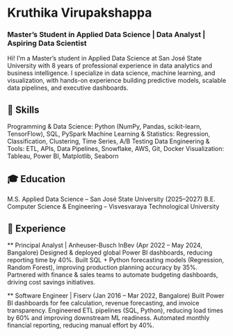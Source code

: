 # Kruthika Virupakshappa  
### Master’s Student in Applied Data Science | Data Analyst | Aspiring Data Scientist

Hi! I’m a Master’s student in Applied Data Science at San José State University with 8 years of professional experience in data analytics and business intelligence. I specialize in data science, machine learning, and visualization, with hands-on experience building predictive models, scalable data pipelines, and executive dashboards.

## 🔧 Skills
Programming & Data Science: Python (NumPy, Pandas, scikit-learn, TensorFlow), SQL, PySpark
Machine Learning & Statistics: Regression, Classification, Clustering, Time Series, A/B Testing
Data Engineering & Tools: ETL, APIs, Data Pipelines, Snowflake, AWS, Git, Docker
Visualization: Tableau, Power BI, Matplotlib, Seaborn

## 🎓 Education
M.S. Applied Data Science – San José State University (2025–2027)
B.E. Computer Science & Engineering – Visvesvaraya Technological University

## 💼 Experience
** Principal Analyst | Anheuser-Busch InBev (Apr 2022 – May 2024, Bangalore)
Designed & deployed global Power BI dashboards, reducing reporting time by 40%.
Built SQL + Python forecasting models (Regression, Random Forest), improving production planning accuracy by 35%.
Partnered with finance & sales teams to automate budgeting dashboards, driving cost savings initiatives.

** Software Engineer | Fiserv (Jan 2016 – Mar 2022, Bangalore)
Built Power BI dashboards for fee calculation, revenue forecasting, and invoice transparency.
Engineered ETL pipelines (SQL, Python), reducing load times by 60% and improving downstream ML readiness.
Automated monthly financial reporting, reducing manual effort by 40%.
